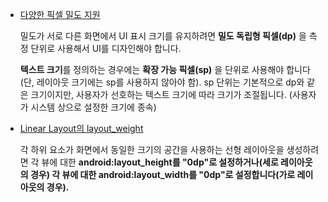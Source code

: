- [다양한 픽셀 밀도 지원](https://developer.android.com/training/multiscreen/screendensities#TaskUseDP)

    밀도가 서로 다른 화면에서 UI 표시 크기를 유지하려면 **밀도 독립형 픽셀(dp)** 을 측정 단위로 사용해서 UI를 디자인해야 합니다.

    **텍스트 크기**를 정의하는 경우에는 **확장 가능 픽셀(sp)** 을 단위로 사용해야 합니다(단, 레이아웃 크기에는 sp를 사용하지 않아야 함). sp 단위는 기본적으로 dp와 같은 크기이지만, 사용자가 선호하는 텍스트 크기에 따라 크기가 조절됩니다. (사용자가 시스템 상으로 설정한 크기에 종속)


* [Linear Layout의 layout_weight](https://developer.android.com/guide/topics/ui/layout/linear)
  
  각 하위 요소가 화면에서 동일한 크기의 공간을 사용하는 선형 레이아웃을 생성하려면 각 뷰에 대한 **android:layout_height를 "0dp"로 설정하거나(세로 레이아웃의 경우) 각 뷰에 대한 android:layout_width를 "0dp"로 설정합니다(가로 레이아웃의 경우).**
  
 